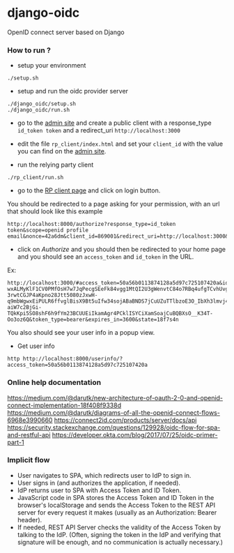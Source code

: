 # django-oidc
OpenID connect server based on Django


### How to run ?

- setup your environment

```
./setup.sh
```

- setup and run the oidc provider server

```
./django_oidc/setup.sh
./django_oidc/run.sh
```

- go to the [admin site](http://localhost:8000/admin/oidc_provider/client/) and create a public client with a response_type `id_token token` and a redirect_uri `http://localhost:3000`

- edit the file `rp_client/index.html` and set your `client_id` with the value you can find on the [admin site](http://localhost:8000/admin/oidc_provider/client/).

- run the relying party client

```
./rp_client/run.sh
```

- go to the [RP client page](http://localhost:3000) and click on login button.

You should be redirected to a page asking for your permission, with an url that should look like this example

```
http://localhost:8000/authorize?response_type=id_token token&scope=openid profile email&nonce=42a6dm&client_id=869001&redirect_uri=http://localhost:3000&state=18f7s4n
```

- click on *Authorize* and you should then be redirected to your home page and you should see an `access_token` and `id_token` in the URL.

Ex:
```
http://localhost:3000/#access_token=50a56b0113874128a5d97c725107420a&id_token=eyJhbGciOiJSUzI1NiIsImtpZCI6Ijc4YTllODkxN2QxNzc5ZmZmZjQ1YWI2NmFjZDY5NWM2In0.eyJpc3MiOiJodHRwOi8vbG9jYWxob3N0OjgwMDAiLCJzdWIiOiIxIiwiYXVkIjoiODY5MDAxIiwiZXhwIjoxNTUyNDg1OTE0LCJpYXQiOjE1NTI0ODUzMTQsImF1dGhfdGltZSI6MTU1MjQ4NDU0OCwibm9uY2UiOiI0MmE2ZG0iLCJhdF9oYXNoIjoic1NvZ2htVko0WXphVS15aVgzTlBYdyJ9.WMxhbQ1Ms-wxALMyKlF1CV0PMfOsH7w7JqPecgSEeFk84vgg1MtQI2U3gWenvtC84o7RBq4ufgTCvhUvgBICPfXEcCxYE2mfOzQkO18bMRoM5ETqFZAjaGSxsB3r-3rwtCGJP4aKpno28Jtt5080zJxwH-q9mbWgwxEiPULR6ffvglBisX9Bt5uIfw34sojABaBNDS7jCuUZuTTlbzoE3O_IbXh3lmvj4Kb1HUwgPgmyKU13wlLv8EMJOyTxiTkQc-aiW7c2BjGi-TQkKpi5SO8shF6h9fYm23BCUUEiIkamAgr4PCklISYCiXamSoajCuBQBXsO__K34T-Oo3oz6Q&token_type=bearer&expires_in=3600&state=18f7s4n
```

You also should see your user info in a popup view.

- Get user info

```
http http://localhost:8000/userinfo/?access_token=50a56b0113874128a5d97c725107420a
```

### Online help documentation

https://medium.com/@darutk/new-architecture-of-oauth-2-0-and-openid-connect-implementation-18f408f9338d
https://medium.com/@darutk/diagrams-of-all-the-openid-connect-flows-6968e3990660
https://connect2id.com/products/server/docs/api
https://security.stackexchange.com/questions/129928/oidc-flow-for-spa-and-restful-api
https://developer.okta.com/blog/2017/07/25/oidc-primer-part-1



### Implicit flow

- User navigates to SPA, which redirects user to IdP to sign in.
- User signs in (and authorizes the application, if needed).
- IdP returns user to SPA with Access Token and ID Token.
- JavaScript code in SPA stores the Access Token and ID Token in the browser's localStorage and sends the Access Token to the REST API server for every request it makes (usually as an Authorization: Bearer <access token> header).
- If needed, REST API Server checks the validity of the Access Token by talking to the IdP. (Often, signing the token in the IdP and verifying that signature will be enough, and no communication is actually necessary.)